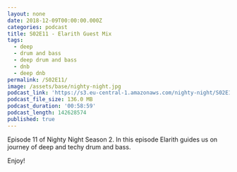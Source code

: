 ```yaml
---
layout: none
date: 2018-12-09T00:00:00.000Z
categories: podcast
title: S02E11 - Elarith Guest Mix
tags:
  - deep
  - drum and bass
  - deep drum and bass
  - dnb
  - deep dnb
permalink: /S02E11/
image: /assets/base/nighty-night.jpg
podcast_link: 'https://s3.eu-central-1.amazonaws.com/nighty-night/S02E11.mp3'
podcast_file_size: 136.0 MB
podcast_duration: '00:58:59'
podcast_length: 142628574
published: true
---
```

Episode 11 of Nighty Night Season 2. In this episode Elarith guides us on journey of deep and techy drum and bass.

Enjoy!
